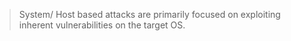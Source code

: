 > System/ Host based attacks are primarily focused on exploiting inherent vulnerabilities on the target OS.

